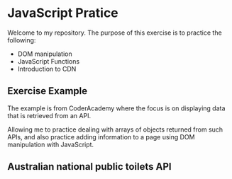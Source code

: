 # JavaScript Pratice

Welcome to my repository. The purpose of this exercise is to practice the following:

* DOM manipulation
* JavaScript Functions
* Introduction to CDN

## Exercise Example

The example is from CoderAcademy where the focus is on displaying data that is retrieved from an API.

Allowing me to practice dealing with arrays of objects returned from such APIs, and also practice adding information to a page using DOM manipulation with JavaScript.

## Australian national public toilets API
